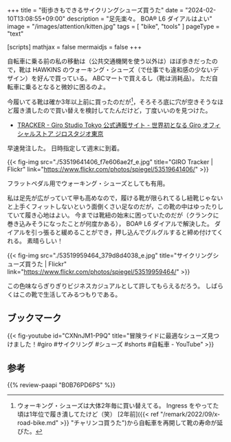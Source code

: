+++
title = "街歩きもできるサイクリングシューズ買うた"
date =  "2024-02-10T13:08:55+09:00"
description = "足先楽々。 BOA® L6 ダイアルはよい"
image = "/images/attention/kitten.jpg"
tags = [ "bike", "tools" ]
pageType = "text"

[scripts]
  mathjax = false
  mermaidjs = false
+++

自転車に乗る前の私の移動は（公共交通機関を使う以外は）ほぼ歩きだったので，靴は HAWKINS のウォーキング・シューズ（で仕事でも違和感の少ないデザイン）を好んで買っている。
ABCマートで買えるし（靴は消耗品）。
ただ自転車に乗るとなると微妙に困るのよ。

今履いてる靴は確か3年以上前に買ったのだが[^s1]，そろそろ底に穴が空きそうなほど履き潰したので買い替えを検討してたんだけど，丁度いいのを見つけた。

[^s1]: ウォーキング・シューズは大体2年毎に買い替えてる。 Ingress をやってた頃は1年位で履き潰してたけど（笑） [2年前]({{< ref "/remark/2022/09/x-road-bike.md" >}} "チャリンコ買うた")から自転車を再開して靴の寿命が延びた。

- [TRACKER - Giro Studio Tokyo 公式通販サイト - 世界初となる Giro オフィシャルストア ジロスタジオ東京](https://www.e-girotokyo.com/?mode=grp&gid=2767242)

早速発注した。
日時指定して週末に到着。

{{< fig-img src="./53519641406_f7e606ae2f_e.jpg" title="GIRO Tracker | Flickr" link="https://www.flickr.com/photos/spiegel/53519641406/" >}}

フラットペダル用でウォーキング・シューズとしても有用。

私は足先が広がっていて甲も高めなので，履ける靴が限られてるし紐靴じゃないと上手くフィットしないという面倒くさい足なのだが，この靴の中はゆったりしていて履き心地はよい。
今までは靴紐の始末に困っていたのだが（クランクに巻き込みそうになったことが何度かある）， BOA® L6 ダイアルで解決した。
ダイアルを引っ張ると緩めることができ，押し込んでグルグルすると締め付けてくれる。
素晴らしい！

{{< fig-img src="./53519959464_379d8d4038_e.jpg" title="サイクリングシューズ買うた | Flickr" link="https://www.flickr.com/photos/spiegel/53519959464/" >}}

この色味ならぎりぎりビジネスカジュアルとして許してもらえるだろう。
しばらくはこの靴で生活してみるつもりである。

## ブックマーク

{{< fig-youtube id="CXNnJM1-P9Q" title="冒険ライドに最適なシューズ見つけました！#giro #サイクリング #シューズ #shorts #自転車 - YouTube" >}}

## 参考

{{% review-paapi "B0B76PD6PS" %}} <!-- サイクリング・シューズ GIRO Tracker -->
